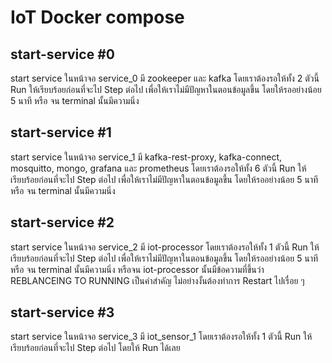 # IoT Docker compose


## start-service #0

start service ในหน้าจอ service_0 มี zookeeper และ kafka
โดยเราต้องรอให้ทั้ง 2 ตัวนี้ Run ให้เรียบร้อยก่อนที่จะไป Step ต่อไป เพื่อให้เราไม่มีปัญหาในตอนข้อมูลขึ้น
โดยให้รออย่างน้อย 5 นาที หรือ จน terminal นั้นมีความนิ่ง

## start-service #1

start service ในหน้าจอ service_1 มี kafka-rest-proxy, kafka-connect, mosquitto, mongo, grafana และ prometheus
โดยเราต้องรอให้ทั้ง 6 ตัวนี้ Run ให้เรียบร้อยก่อนที่จะไป Step ต่อไป เพื่อให้เราไม่มีปัญหาในตอนข้อมูลขึ้น
โดยให้รออย่างน้อย 5 นาที หรือ จน terminal นั้นมีความนิ่ง

## start-service #2

start service ในหน้าจอ service_2 มี iot-processor
โดยเราต้องรอให้ทั้ง 1 ตัวนี้ Run ให้เรียบร้อยก่อนที่จะไป Step ต่อไป เพื่อให้เราไม่มีปัญหาในตอนข้อมูลขึ้น
โดยให้รออย่างน้อย 5 นาที หรือ จน terminal นั้นมีความนิ่ง
หรือจน iot-processor นั้นมีข้อความที่ขึ้นว่า REBLANCEING TO RUNNING เป็นคำสำคัญ
ไม่อย่างงั้นต้องทำการ Restart ไปเรื่อย ๆ

## start-service #3

start service ในหน้าจอ service_3 มี iot_sensor_1
โดยเราต้องรอให้ทั้ง 1 ตัวนี้ Run ให้เรียบร้อยก่อนที่จะไป Step ต่อไป
โดยให้ Run ได้เลย